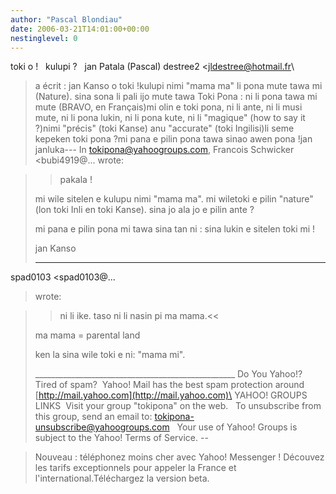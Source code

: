 ```yaml
---
author: "Pascal Blondiau"
date: 2006-03-21T14:01:00+00:00
nestinglevel: 0
---
```

toki o !   kulupi ?   jan Patala (Pascal) destree2 <[jldestree@hotmail.fr](mailto://jldestree@hotmail.fr)\
> a écrit : jan Kanso o toki !kulupi nimi "mama ma" li pona mute tawa mi (Nature). sina sona li pali ijo mute tawa Toki Pona : ni li pona tawa mi mute (BRAVO, en Français)mi olin e toki pona, ni li ante, ni li musi mute, ni li pona lukin, ni li pona kute, ni li "magique" (how to say it ?)nimi "précis" (toki Kanse) anu "accurate" (toki Ingilisi)li seme kepeken toki pona ?mi pana e pilin pona tawa sinao awen pona !jan janluka---
 In [tokipona@yahoogroups.com](mailto://tokipona@yahoogroups.com), Francois Schwicker <bubi4919@...
> wrote:

>> pakala !
> 
> mi wile sitelen e kulupu nimi "mama ma". mi wiletoki
> e pilin "nature" (lon toki Inli en toki Kanse). sina
> jo ala jo e pilin ante ?
> 
> mi pana e pilin pona mi tawa sina tan ni : sina lukin
> e sitelen toki mi !
> 
> jan Kanso
> 
> ---
 spad0103 <spad0103@...
> wrote:

> 
> 
> 
> 
>> ni li ike. taso ni li nasin pi ma mama.<<
> 
> ma mama = parental land
> 
> ken la sina wile toki e ni: "mama mi".
> 
> 
> 
> 
> 
> 
> 
> 
> 
> 
> \_\_\_\_\_\_\_\_\_\_\_\_\_\_\_\_\_\_\_\_\_\_\_\_\_\_\_\_\_\_\_\_\_\_\_\_\_\_\_\_\_\_\_\_\_\_\_\_\_\_
> Do You Yahoo!?
> Tired of spam?  Yahoo! Mail has the best spam protection around 
> [http://mail.yahoo.com](http://mail.yahoo.com)\
> YAHOO! GROUPS LINKS  Visit your group "tokipona" on the web.   To unsubscribe from this group, send an email to: [tokipona-unsubscribe@yahoogroups.com](mailto://tokipona-unsubscribe@yahoogroups.com)   Your use of Yahoo! Groups is subject to the Yahoo! Terms of Service. --

> Nouveau : téléphonez moins cher avec Yahoo! Messenger ! Découvez les tarifs exceptionnels pour appeler la France et l'international.Téléchargez la version beta.